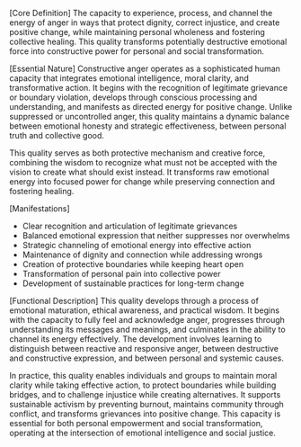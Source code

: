 [Core Definition]
The capacity to experience, process, and channel the energy of anger in ways that protect dignity, correct injustice, and create positive change, while maintaining personal wholeness and fostering collective healing. This quality transforms potentially destructive emotional force into constructive power for personal and social transformation.

[Essential Nature]
Constructive anger operates as a sophisticated human capacity that integrates emotional intelligence, moral clarity, and transformative action. It begins with the recognition of legitimate grievance or boundary violation, develops through conscious processing and understanding, and manifests as directed energy for positive change. Unlike suppressed or uncontrolled anger, this quality maintains a dynamic balance between emotional honesty and strategic effectiveness, between personal truth and collective good.

This quality serves as both protective mechanism and creative force, combining the wisdom to recognize what must not be accepted with the vision to create what should exist instead. It transforms raw emotional energy into focused power for change while preserving connection and fostering healing.

[Manifestations]
- Clear recognition and articulation of legitimate grievances
- Balanced emotional expression that neither suppresses nor overwhelms
- Strategic channeling of emotional energy into effective action
- Maintenance of dignity and connection while addressing wrongs
- Creation of protective boundaries while keeping heart open
- Transformation of personal pain into collective power
- Development of sustainable practices for long-term change

[Functional Description]
This quality develops through a process of emotional maturation, ethical awareness, and practical wisdom. It begins with the capacity to fully feel and acknowledge anger, progresses through understanding its messages and meanings, and culminates in the ability to channel its energy effectively. The development involves learning to distinguish between reactive and responsive anger, between destructive and constructive expression, and between personal and systemic causes.

In practice, this quality enables individuals and groups to maintain moral clarity while taking effective action, to protect boundaries while building bridges, and to challenge injustice while creating alternatives. It supports sustainable activism by preventing burnout, maintains community through conflict, and transforms grievances into positive change. This capacity is essential for both personal empowerment and social transformation, operating at the intersection of emotional intelligence and social justice.